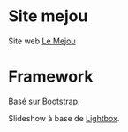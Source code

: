 # Site mejou

Site web [Le Mejou](https://mejou.fr)

# Framework

Basé sur [Bootstrap](https://getbootstrap.com/).

Slideshow à base de [Lightbox](https://lokeshdhakar.com/projects/lightbox2/).

